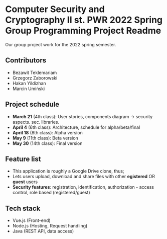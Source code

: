 # Computer Security and Cryptography II st. PWR 2022 Spring Group Programming Project Readme

Our group project work for the 2022 spring semester.

## Contributors

*  Bezawit Teklemariam
*  Grzegorz Zaborowski
*  Hakan Yildizhan
*  Marcin Umiński

## Project schedule

* **March 21** (4th class): User stories, components diagram -> security aspects. sec. libraries. 
* **April 4** (6th class): Architecture, schedule for alpha/beta/final
* **April 18** (8th class): Alpha version
* **May 9** (11th class): Beta version
* **May 30** (14th class): Final version

## Feature list

*  This application is roughly a Google Drive clone, thus;
*  Lets users upload, download and share files with other **egistered** OR **guest** users
*  **Security features**: registration, identification, authorization - access control, role based (registered/guest)

## Tech stack

*  Vue.js (Front-end)
*  Node.js (Hosting, Request handling)  
*  Java (REST API, data access)